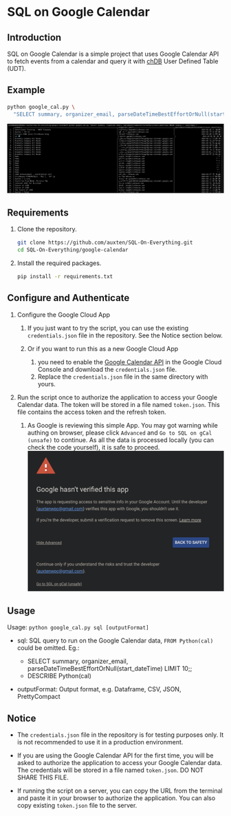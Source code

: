 # SQL on Google Calendar


## Introduction

SQL on Google Calendar is a simple project that uses Google Calendar API to fetch events from a calendar and query it with [chDB](https://github.com/chdb-io/chdb) User Defined Table (UDT).


## Example

```bash
python google_cal.py \
  "SELECT summary, organizer_email, parseDateTimeBestEffortOrNull(start_dateTime) WHERE status = 'confirmed';"
```

![Example](img/shot.png)


## Requirements

1. Clone the repository.
    ```bash
    git clone https://github.com/auxten/SQL-On-Everything.git
    cd SQL-On-Everything/google-calendar
    ```
1. Install the required packages.
    ```bash
    pip install -r requirements.txt
    ```


## Configure and Authenticate

1. Configure the Google Cloud App
    1. If you just want to try the script, you can use the existing `credentials.json` file in the repository. See the Notice section below.

    1. Or if you want to run this as a new Google Cloud App
        1. you need to enable the [Google Calendar API](https://developers.google.com/calendar/api/quickstart/python#enable_the_api) in the Google Cloud Console and download the `credentials.json` file.
        2. Replace the `credentials.json` file in the same directory with yours.

1. Run the script once to authorize the application to access your Google Calendar data. The token will be stored in a file named `token.json`. This file contains the access token and the refresh token.
    1. As Google is reviewing this simple App. You may got warning while authing on browser, please click `Advanced` and `Go to SQL on gCal (unsafe)` to continue. As all the data is processed locally (you can check the code yourself), it is safe to proceed.
    ![warning](img/api_warning.png)

## Usage

Usage: `python google_cal.py sql [outputFormat]`

- sql: SQL query to run on the Google Calendar data, `FROM Python(cal)` could be omitted. Eg.:
    - SELECT summary, organizer_email, parseDateTimeBestEffortOrNull(start_dateTime) LIMIT 10;;
    - DESCRIBE Python(cal)

- outputFormat: Output format, e.g. Dataframe, CSV, JSON, PrettyCompact

## Notice

- The `credentials.json` file in the repository is for testing purposes only. It is not recommended to use it in a production environment.

- If you are using the Google Calendar API for the first time, you will be asked to authorize the application to access your Google Calendar data. The credentials will be stored in a file named `token.json`. DO NOT SHARE THIS FILE.

- If running the script on a server, you can copy the URL from the terminal and paste it in your browser to authorize the application. You can also copy existing `token.json` file to the server.
